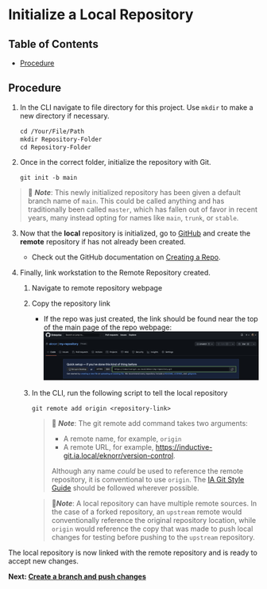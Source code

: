 # Initialize a Local Repository
## Table of Contents
- [Procedure](#procedure)

## Procedure
1. In the CLI navigate to file directory for this project. Use `mkdir` to make a new directory if necessary.
    ```shell
    cd /Your/File/Path
    mkdir Repository-Folder
    cd Repository-Folder
    ```
2. Once in the correct folder, initialize the repository with Git.
    ```shell
    git init -b main
    ```
> :memo: **_Note_**: This newly initialized repository has been given a default branch name of `main`. This could be called anything and has traditionally been called `master`, which has fallen out of favor in recent years, many instead opting for names like `main`, `trunk`, or `stable`.

3. Now that the **local** repository is initialized, go to [GitHub](https://github.com) and create the **remote** repository if has not already been created.
   - Check out the GitHub documentation on [Creating a Repo](https://docs.github.com/en/enterprise-server@3.7/get-started/quickstart/create-a-repo).

4. Finally, link workstation to the Remote Repository created. 
   1. Navigate to remote repository webpage
   2. Copy the repository link
       - If the repo was just created, the link should be found near the top of the main page of the repo webpage: ![Repository Link](images/repository_link.png)
   3. In the CLI, run the following script to tell the local repository
        ```shell
        git remote add origin <repository-link>
        ```
      > :memo: **_Note_**: The git remote add command takes two arguments: 
      > - A remote name, for example, `origin`
      > - A remote URL, for example, https://inductive-git.ia.local/eknorr/version-control.
      > 
      > Although any name _could_ be used to reference the remote repository, it is conventional to use  `origin`. The [IA Git Style Guide](https://inductive-git.ia.local/eknorr/git-style-guide.git) should be followed wherever possible.

      > :memo:**_Note_**: A local repository can have multiple remote sources. In the case of a forked repository, an `upstream` remote would conventionally reference the original repository location, while `origin` would reference the copy that was made to push local changes for testing before pushing to the `upstream` repository.

The local repository is now linked with the remote repository and is ready to accept new changes.

**Next: [Create a branch and push changes](Create%20a%20Branch%20and%20Push%20changes.md)**